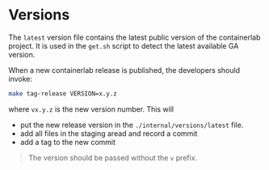 # Versions

The `latest` version file contains the latest public version of the containerlab project. It is used in the `get.sh` script to detect the latest available GA version.

When a new containerlab release is published, the developers should invoke:

```bash
make tag-release VERSION=x.y.z
```

where `vx.y.z` is the new version number. This will

* put the new release version in the `./internal/versions/latest` file.
* add all files in the staging aread and record a commit
* add a tag to the new commit

> The version should be passed without the `v` prefix.
